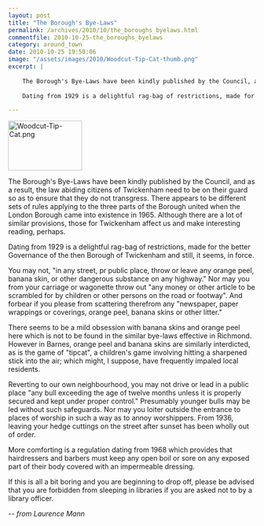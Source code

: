 ```yaml
---
layout: post
title: "The Borough's Bye-Laws"
permalink: /archives/2010/10/the_boroughs_byelaws.html
commentfile: 2010-10-25-the_boroughs_byelaws
category: around_town
date: 2010-10-25 19:50:06
image: "/assets/images/2010/Woodcut-Tip-Cat-thumb.png"
excerpt: |
    
    The Borough's Bye-Laws have been kindly published by the Council, and as a result, the law abiding citizens of Twickenham need to be on their guard so as to ensure that they do not transgress. There appears to be different sets of rules applying to the three parts of the Borough united when the London Borough came into existence in 1965. Although there are a lot of similar provisions, those for Twickenham affect us and make interesting reading, perhaps.
    
    Dating from 1929 is a delightful rag-bag of restrictions, made for the better Governance of the then Borough of Twickenham and still, it seems, in force.

---
```


<a href="/assets/images/2010/Woodcut-Tip-Cat.png"><img alt="Woodcut-Tip-Cat.png" src="/assets/images/2010/Woodcut-Tip-Cat-thumb.png" width="150" height="101" class="right" /></a>

The Borough's Bye-Laws have been kindly published by the Council, and as a result, the law abiding citizens of Twickenham need to be on their guard so as to ensure that they do not transgress. There appears to be different sets of rules applying to the three parts of the Borough united when the London Borough came into existence in 1965. Although there are a lot of similar provisions, those for Twickenham affect us and make interesting reading, perhaps.

Dating from 1929 is a delightful rag-bag of restrictions, made for the better Governance of the then Borough of Twickenham and still, it seems, in force.

You may not, "in any street, pr public place, throw or leave any orange peel, banana skin, or other dangerous substance on any highway." Nor may you from your carriage or wagonette throw out "any money or other article to be scrambled for by children or other persons on the road or footway". And forbear if you please from scattering therefrom any "newspaper, paper wrappings or coverings, orange peel, banana skins or other litter."

There seems to be a mild obsession with banana skins and orange peel here which is not to be found in the similar bye-laws effective in Richmond. However in Barnes, orange peel and banana skins are similarly interdicted, as is the game of "tipcat", a children's game involving hitting a sharpened stick into the air; which might, I suppose, have frequently impaled local residents.

Reverting to our own neighbourhood, you may not drive or lead in a public place "any bull exceeding the age of twelve months unless it is properly secured and kept under proper control." Presumably younger bulls may be led without such safeguards. Nor may you loiter outside the entrance to places of worship in such a way as to annoy worshippers. From 1936, leaving your hedge cuttings on the street after sunset has been wholly out of order.

More comforting is a regulation dating from 1968 which provides that hairdressers and barbers must keep any open boil or sore on any exposed part of their body covered with an impermeable dressing.

If this is all a bit boring and you are beginning to drop off, please be advised that you are forbidden from sleeping in libraries if you are asked not to by a library officer.

<cite>-- from Laurence Mann</cite>
